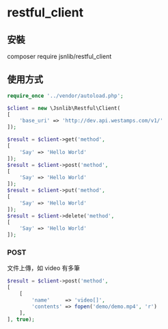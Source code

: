 # restful_client

## 安裝
composer require jsnlib/restful_client


## 使用方式

````php 
require_once '../vendor/autoload.php';

$client = new \Jsnlib\Restful\Client(
[
    'base_uri' => 'http://dev.api.westamps.com/v1/'
]);
````

````php 
$result = $client->get('method', 
[
    'Say' => 'Hello World'
]);
$result = $client->post('method', 
[
    'Say' => 'Hello World'
]);
$result = $client->put('method', 
[
    'Say' => 'Hello World'
]);
$result = $client->delete('method', 
[
    'Say' => 'Hello World'
]);
````

### POST
文件上傳，如 video 有多筆
````php 
$result = $client->post('method', 
[
    [
        'name'     => 'video[]',
        'contents' => fopen('demo/demo.mp4', 'r')
    ],
], true);

````
